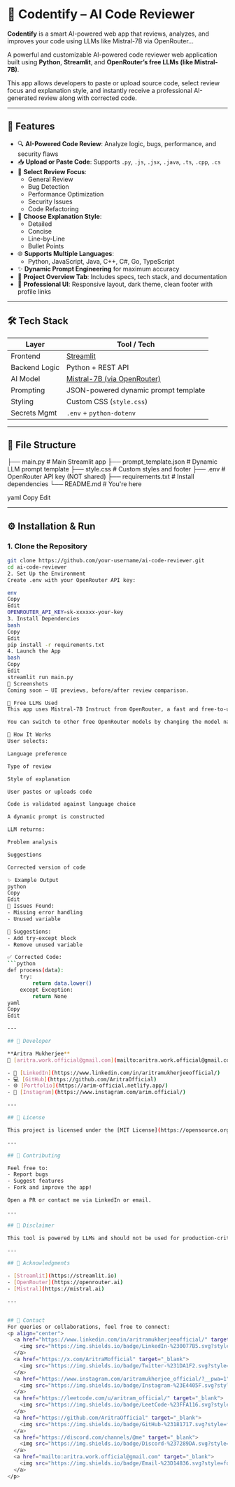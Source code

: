 # 🤖 Codentify – AI Code Reviewer

**Codentify** is a smart AI-powered web app that reviews, analyzes, and improves your code using LLMs like Mistral-7B via OpenRouter...

A powerful and customizable AI-powered code reviewer web application built using **Python**, **Streamlit**, and **OpenRouter’s free LLMs (like Mistral-7B)**.

This app allows developers to paste or upload source code, select review focus and explanation style, and instantly receive a professional AI-generated review along with corrected code.

---

## 🚀 Features

- 🔍 **AI-Powered Code Review**: Analyze logic, bugs, performance, and security flaws
- 📥 **Upload or Paste Code**: Supports `.py`, `.js`, `.jsx`, `.java`, `.ts`, `.cpp`, `.cs`
- 🧠 **Select Review Focus**:
  - General Review
  - Bug Detection
  - Performance Optimization
  - Security Issues
  - Code Refactoring
- 💬 **Choose Explanation Style**:
  - Detailed
  - Concise
  - Line-by-Line
  - Bullet Points
- 🌐 **Supports Multiple Languages**:
  - Python, JavaScript, Java, C++, C#, Go, TypeScript
- ✨ **Dynamic Prompt Engineering** for maximum accuracy
- 📘 **Project Overview Tab**: Includes specs, tech stack, and documentation
- 🎨 **Professional UI**: Responsive layout, dark theme, clean footer with profile links

---

## 🛠 Tech Stack

| Layer          | Tool / Tech                              |
|----------------|-------------------------------------------|
| Frontend       | [Streamlit](https://streamlit.io)         |
| Backend Logic  | Python + REST API                         |
| AI Model       | [Mistral-7B (via OpenRouter)](https://openrouter.ai/models/mistralai/mistral-7b-instruct) |
| Prompting      | JSON-powered dynamic prompt template      |
| Styling        | Custom CSS (`style.css`)                  |
| Secrets Mgmt   | `.env` + `python-dotenv`                  |

---

## 📂 File Structure

├── main.py # Main Streamlit app
├── prompt_template.json # Dynamic LLM prompt template
├── style.css # Custom styles and footer
├── .env # OpenRouter API key (NOT shared)
├── requirements.txt # Install dependencies
└── README.md # You're here

yaml
Copy
Edit

---

## ⚙️ Installation & Run

### 1. Clone the Repository

```bash
git clone https://github.com/your-username/ai-code-reviewer.git
cd ai-code-reviewer
2. Set Up the Environment
Create .env with your OpenRouter API key:

env
Copy
Edit
OPENROUTER_API_KEY=sk-xxxxxx-your-key
3. Install Dependencies
bash
Copy
Edit
pip install -r requirements.txt
4. Launch the App
bash
Copy
Edit
streamlit run main.py
📸 Screenshots
Coming soon — UI previews, before/after review comparison.

🔐 Free LLMs Used
This app uses Mistral-7B Instruct from OpenRouter, a fast and free-to-use model for code understanding and natural language generation.

You can switch to other free OpenRouter models by changing the model name in main.py.

🧠 How It Works
User selects:

Language preference

Type of review

Style of explanation

User pastes or uploads code

Code is validated against language choice

A dynamic prompt is constructed

LLM returns:

Problem analysis

Suggestions

Corrected version of code

✨ Example Output
python
Copy
Edit
🔹 Issues Found:
- Missing error handling
- Unused variable

🔹 Suggestions:
- Add try-except block
- Remove unused variable

✅ Corrected Code:
```python
def process(data):
    try:
        return data.lower()
    except Exception:
        return None
yaml
Copy
Edit

---

## 👤 Developer

**Aritra Mukherjee**  
📧 [aritra.work.official@gmail.com](mailto:aritra.work.official@gmail.com)

- 🔗 [LinkedIn](https://www.linkedin.com/in/aritramukherjeeofficial/)
- 💻 [GitHub](https://github.com/AritraOfficial)
- 🌐 [Portfolio](https://arim-official.netlify.app/)
- 📸 [Instagram](https://www.instagram.com/arim.official/)

---

## 📝 License

This project is licensed under the [MIT License](https://opensource.org/licenses/MIT).

---

## 🤝 Contributing

Feel free to:
- Report bugs
- Suggest features
- Fork and improve the app!

Open a PR or contact me via LinkedIn or email.

---

## 📌 Disclaimer

This tool is powered by LLMs and should not be used for production-critical code reviews without human verification.

---

## 🙌 Acknowledgments

- [Streamlit](https://streamlit.io)
- [OpenRouter](https://openrouter.ai)
- [Mistral](https://mistral.ai)

---


## 📧 Contact 
For queries or collaborations, feel free to connect:  
<p align="center">
  <a href="https://www.linkedin.com/in/aritramukherjeeofficial/" target="_blank">
    <img src="https://img.shields.io/badge/LinkedIn-%230077B5.svg?style=for-the-badge&logo=linkedin&logoColor=white" alt="LinkedIn">
  </a>
  <a href="https://x.com/AritraMofficial" target="_blank">
    <img src="https://img.shields.io/badge/Twitter-%231DA1F2.svg?style=for-the-badge&logo=twitter&logoColor=white" alt="Twitter">
  </a>
  <a href="https://www.instagram.com/aritramukherjee_official/?__pwa=1" target="_blank">
    <img src="https://img.shields.io/badge/Instagram-%23E4405F.svg?style=for-the-badge&logo=instagram&logoColor=white" alt="Instagram">
  </a>
  <a href="https://leetcode.com/u/aritram_official/" target="_blank">
    <img src="https://img.shields.io/badge/LeetCode-%23FFA116.svg?style=for-the-badge&logo=leetcode&logoColor=white" alt="LeetCode">
  </a>
  <a href="https://github.com/AritraOfficial" target="_blank">
    <img src="https://img.shields.io/badge/GitHub-%23181717.svg?style=for-the-badge&logo=github&logoColor=white" alt="GitHub">
  </a>
  <a href="https://discord.com/channels/@me" target="_blank">
    <img src="https://img.shields.io/badge/Discord-%237289DA.svg?style=for-the-badge&logo=discord&logoColor=white" alt="Discord">
  </a>
  <a href="mailto:aritra.work.official@gmail.com" target="_blank">
    <img src="https://img.shields.io/badge/Email-%23D14836.svg?style=for-the-badge&logo=gmail&logoColor=white" alt="Email">
  </a>
</p>